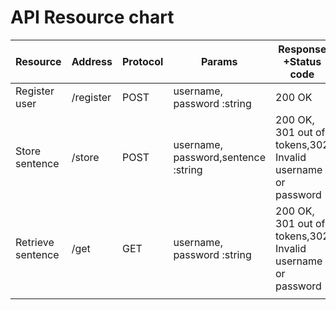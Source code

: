 # API Resource chart

|Resource|Address|Protocol|Params|Response +Status code|
|---|---|---|---|---|
|Register user|/register|POST|username, password :string| 200 OK|
|Store sentence|/store|POST|username, password,sentence :string|200 OK, 301 out of tokens,302 Invalid username or password|
|Retrieve sentence|/get|GET|username, password :string|200 OK, 301 out of tokens,302 Invalid username or password|
||||||